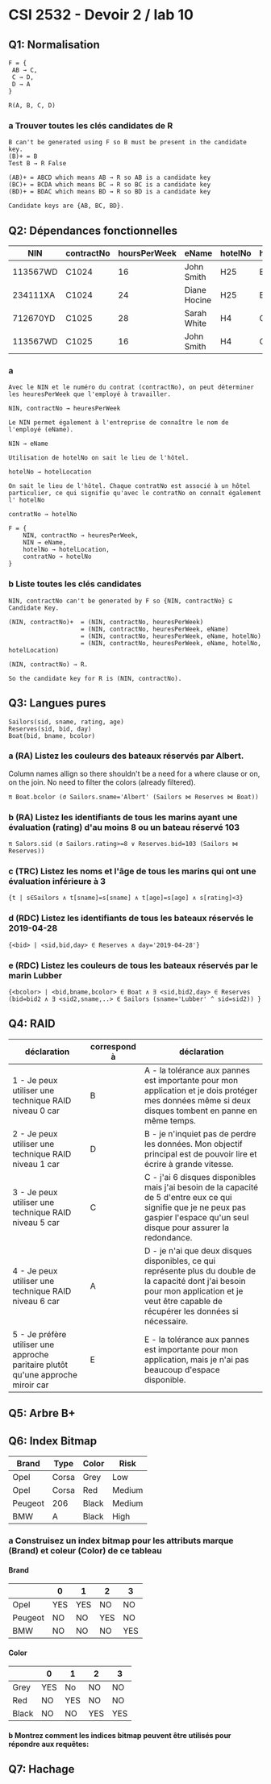 # CSI 2532 - Devoir 2 / lab 10

## Q1: Normalisation

```
F = {
 AB → C,
 C → D,
 D → A
}

R(A, B, C, D)
```

### a Trouver toutes les clés candidates de R

```
B can't be generated using F so B must be present in the candidate key.
(B)+ = B 
Test B → R False

(AB)+ = ABCD which means AB → R so AB is a candidate key
(BC)+ = BCDA which means BC → R so BC is a candidate key
(BD)+ = BDAC which means BD → R so BD is a candidate key

Candidate keys are {AB, BC, BD}.
```

## Q2: Dépendances fonctionnelles

|NIN		|contractNo	|hoursPerWeek	|eName			|hotelNo 	|hotelLocation	|
|-----------|-----------|---------------|---------------|-----------|---------------|
|113567WD	|C1024		|16				|John Smith 	| H25 		|Edinburgh		|
|234111XA	|C1024		|24				|Diane Hocine 	| H25 		|Edinburgh		|
|712670YD	|C1025		|28				|Sarah White 	| H4 		|Glasgow		|
|113567WD	|C1025		|16				|John Smith 	| H4 		|Glasgow		|

### a

```
Avec le NIN et le numéro du contrat (contractNo), on peut déterminer les heuresPerWeek que l'employé à travailler.

NIN, contractNo → heuresPerWeek
```

```
Le NIN permet également à l'entreprise de connaître le nom de l'employé (eName).

NIN → eName 
```

```
Utilisation de hotelNo on sait le lieu de l'hôtel.

hotelNo → hotelLocation
```

```
On sait le lieu de l'hôtel. Chaque contratNo est associé à un hôtel particulier, ce qui signifie qu'avec le contratNo on connaît également l' hotelNo

contratNo → hotelNo
```

```
F = {
	NIN, contractNo → heuresPerWeek,
	NIN → eName,
	hotelNo → hotelLocation,
	contratNo → hotelNo
}
```

### b Liste toutes les clés candidates

```
NIN, contractNo can't be generated by F so {NIN, contractNo} ⊆ Candidate Key.

(NIN, contractNo)+ 	= (NIN, contractNo, heuresPerWeek)
					= (NIN, contractNo, heuresPerWeek, eName)
					= (NIN, contractNo, heuresPerWeek, eName, hotelNo)
					= (NIN, contractNo, heuresPerWeek, eName, hotelNo, hotelLocation)

(NIN, contractNo) → R.

So the candidate key for R is (NIN, contractNo).
```



## Q3: Langues pures

```
Sailors(sid, sname, rating, age)
Reserves(sid, bid, day)
Boat(bid, bname, bcolor)
```

### a (RA) Listez les couleurs des bateaux réservés par Albert.

Column names allign so there shouldn't be a need for a where clause or on, on the join.
No need to filter the colors (already filtered).
```
π Boat.bcolor (σ Sailors.sname='Albert' (Sailors ⋈ Reserves ⋈ Boat))
```

### b (RA) Listez les identifiants de tous les marins ayant une évaluation (rating) d'au moins 8 ou un bateau réservé 103

```
π Salors.sid (σ Sailors.rating>=8 ∨ Reserves.bid=103 (Sailors ⋈ Reserves))
```

### c (TRC) Listez les noms et l'âge de tous les marins qui ont une évaluation inférieure à 3

```
{t | s∈Sailors ∧ t[sname]=s[sname] ∧ t[age]=s[age] ∧ s[rating]<3}
```

### d (RDC) Listez les identifiants de tous les bateaux réservés le 2019-04-28

```
{<bid> | <sid,bid,day> ∈ Reserves ∧ day='2019-04-28'}
```

### e (RDC) Listez les couleurs de tous les bateaux réservés par le marin Lubber

```
{<bcolor> | <bid,bname,bcolor> ∈ Boat ∧ ∃ <sid,bid2,day> ∈ Reserves (bid=bid2 ∧ ∃ <sid2,sname,..> ∈ Sailors (sname='Lubber' ^ sid=sid2)) }
```


## Q4: RAID

|déclaration|correspond à  |déclaration|
|---|---|---|
|1 - Je peux utiliser une technique RAID niveau 0 car| B |A - la tolérance aux pannes est importante pour mon application et je dois protéger mes données même si deux disques tombent en panne en même temps.|
|2 - Je peux utiliser une technique RAID niveau 1 car| D |B - je n'inquiet pas de perdre les données. Mon objectif principal est de pouvoir lire et écrire à grande vitesse.|
|3 - Je peux utiliser une technique RAID niveau 5 car| C |C - j'ai 6 disques disponibles mais j'ai besoin de la capacité de 5 d'entre eux ce qui signifie que je ne peux pas gaspier l'espace qu'un seul disque pour assurer la redondance.|
|4 - Je peux utiliser une technique RAID niveau 6 car| A |D - je n'ai que deux disques disponibles, ce qui représente plus du double de la capacité dont j'ai besoin pour mon application et je veut être capable de récupérer les données si nécessaire.|
|5 - Je préfère utiliser une approche paritaire plutôt qu'une approche miroir car| E |E - la tolérance aux pannes est importante pour mon application, mais je n'ai pas beaucoup d'espace disponible.|


## Q5: Arbre B+




## Q6: Index Bitmap

|Brand	|Type	|Color|Risk  |
|-------|-------|-----|------|
|Opel	|Corsa	|Grey |Low	 |
|Opel	|Corsa	|Red  |Medium|
|Peugeot|206	|Black|Medium|
|BMW	|A 		|Black|High	 |

### a Construisez un index bitmap pour les attributs marque (Brand) et coleur (Color) de ce tableau

#### Brand
|		|0	|1	|2	|3	|
|-------|---|---|---|---|
|Opel	|YES|YES|NO |NO |
|Peugeot|NO |NO |YES|NO |
|BMW	|NO |NO |NO |YES|

#### Color
|		|0	|1	|2	|3	|
|-------|---|---|---|---|
|Grey	|YES|No |NO |NO |
|Red 	|NO |YES|NO |NO |
|Black	|NO |NO |YES|YES|

#### b Montrez comment les indices bitmap peuvent être utilisés pour répondre aux requêtes:




## Q7: Hachage

